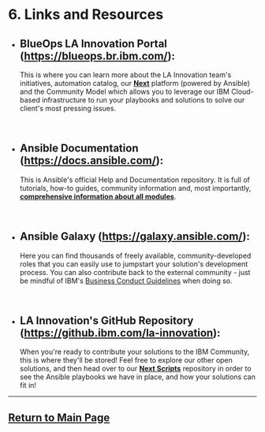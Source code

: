 # 6. Links and Resources

  - ## BlueOps LA Innovation Portal (https://blueops.br.ibm.com/):
    This is where you can learn more about the LA Innovation team's initiatives, automation catalog, our **[Next](https://blueops.br.ibm.com/automation-events-and-incidents/)** platform (powered by Ansible) and the Community Model which allows you to leverage our IBM Cloud-based infrastructure to run your playbooks and solutions to solve our client's most pressing issues.

  <br>

  - ## Ansible Documentation (https://docs.ansible.com/):
    This is Ansible's official Help and Documentation repository. It is full of tutorials, how-to guides, community information and, most importantly, **[comprehensive information about all modules](https://docs.ansible.com/ansible/latest/modules/modules_by_category.html)**.

  <br>

  - ## Ansible Galaxy (https://galaxy.ansible.com/):
    Here you can find thousands of freely available, community-developed roles that you can easily use to jumpstart your solution's development process. You can also contribute back to the external community - just be mindful of IBM's [Business Conduct Guidelines](https://w3.ibm.com/tools/bcg/protect/BcgMain.wss) when doing so.

  <br>

  - ## LA Innovation's GitHub Repository (https://github.ibm.com/la-innovation):
    When you're ready to contribute your solutions to the IBM Community, this is where they'll be stored! Feel free to explore our other open solutions, and then head over to our **[Next Scripts](https://github.ibm.com/la-innovation/next_scripts)** repository in order to see the Ansible playbooks we have in place, and how your solutions can fit in!

---
## [Return to Main Page](<https://github.ibm.com/la-innovation/ansible_essentials>)
